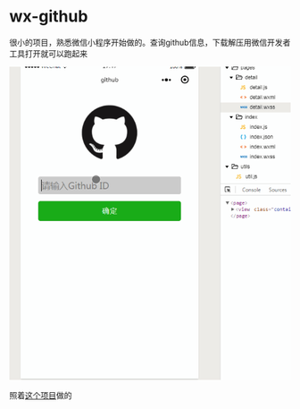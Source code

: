 # wx-github

很小的项目，熟悉微信小程序开始做的。查询github信息，下载解压用微信开发者工具打开就可以跑起来

![example](./images/git.gif)

照着[这个项目](https://github.com/monkindey/wx-github)做的
